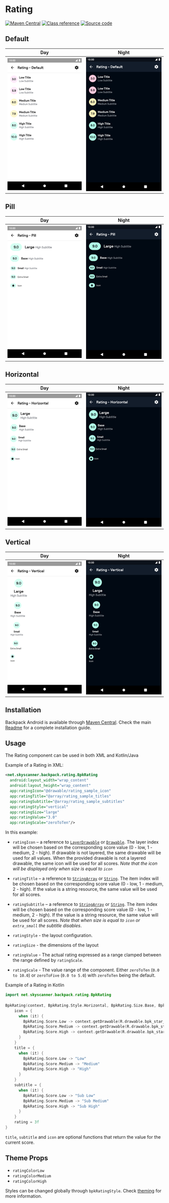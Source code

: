 # Rating

[![Maven Central](https://img.shields.io/maven-central/v/net.skyscanner.backpack/backpack-android)](https://search.maven.org/artifact/net.skyscanner.backpack/backpack-android)
[![Class reference](https://img.shields.io/badge/Class%20reference-Android-blue)](https://backpack.github.io/android/Backpack/net.skyscanner.backpack.rating)
[![Source code](https://img.shields.io/badge/Source%20code-GitHub-lightgrey)](https://github.com/Skyscanner/backpack-android/tree/main/Backpack/src/main/java/net/skyscanner/backpack/rating)

## Default

| Day | Night |
| --- | --- |
| <img src="https://raw.githubusercontent.com/Skyscanner/backpack-android/main/docs/view/Rating/screenshots/default.png" alt="Rating component" width="375" /> |<img src="https://raw.githubusercontent.com/Skyscanner/backpack-android/main/docs/view/Rating/screenshots/default_dm.png" alt="Rating component - dark mode" width="375" /> |

## Pill

| Day | Night |
| --- | --- |
| <img src="https://raw.githubusercontent.com/Skyscanner/backpack-android/main/docs/view/Rating/screenshots/pill.png" alt="Pill Rating component" width="375" /> |<img src="https://raw.githubusercontent.com/Skyscanner/backpack-android/main/docs/view/Rating/screenshots/pill_dm.png" alt="Pill Rating component - dark mode" width="375" /> |

## Horizontal

| Day | Night |
| --- | --- |
| <img src="https://raw.githubusercontent.com/Skyscanner/backpack-android/main/docs/view/Rating/screenshots/horizontal.png" alt="Horizontal Rating component" width="375" /> | <img src="https://raw.githubusercontent.com/Skyscanner/backpack-android/main/docs/view/Rating/screenshots/horizontal_dm.png" alt="Horizontal Rating component - dark mode" width="375" /> |

## Vertical

| Day | Night |
| --- | --- |
| <img src="https://raw.githubusercontent.com/Skyscanner/backpack-android/main/docs/view/Rating/screenshots/vertical.png" alt="Vertical Rating component" width="375" /> |<img src="https://raw.githubusercontent.com/Skyscanner/backpack-android/main/docs/view/Rating/screenshots/vertical_dm.png" alt="Vertical Rating component - dark mode" width="375" /> |

## Installation

Backpack Android is available through [Maven Central](https://search.maven.org/artifact/net.skyscanner.backpack/backpack-android). Check the main [Readme](https://github.com/skyscanner/backpack-android#installation) for a complete installation guide.

## Usage

The Rating component can be used in both XML and Kotlin/Java

Example of a Rating in XML:

```xml
<net.skyscanner.backpack.rating.BpkRating
  android:layout_width="wrap_content"
  android:layout_height="wrap_content"
  app:ratingIcon="@drawable/rating_sample_icon"
  app:ratingTitle="@array/rating_sample_titles"
  app:ratingSubtitle="@array/rating_sample_subtitles"
  app:ratingStyle="vertical"
  app:ratingSize="large"
  app:ratingValue="3.0"
  app:ratingScale="zeroToTen"/>
```

In this example:

- `ratingIcon` – a reference to [`LayerDrawable`](https://developer.android.com/reference/android/graphics/drawable/LayerDrawable) or [`Drawable`](https://developer.android.com/reference/android/graphics/drawable/Drawable).
The layer index will be chosen based on the corresponding score value (0 - low, 1 - medium, 2 - high).
If drawable is not layered, the same drawable will be used for all values.
When the provided drawable is not a layered drawable, the same icon will be used for all scores.
*Note that the icon will be displayed only when size is equal to `icon`*

- `ratingTitle` – a reference to [`StringArray`](https://developer.android.com/guide/topics/resources/string-resource#StringArray) or [`String`](https://developer.android.com/guide/topics/resources/string-resource#String).
The item index will be chosen based on the corresponding score value (0 - low, 1 - medium, 2 - high).
If the value is a string resource, the same value will be used for all scores.

- `ratingSubtitle` – a reference to [`StringArray`](https://developer.android.com/guide/topics/resources/string-resource#StringArray) or [`String`](https://developer.android.com/guide/topics/resources/string-resource#String).
The item index will be chosen based on the corresponding score value (0 - low, 1 - medium, 2 - high).
If the value is a string resource, the same value will be used for all scores.
*Note that when size is equal to `icon` or `extra_small` the subtitle disables*.

- `ratingStyle` - the layout configuration.
- `ratingSize` - the dimensions of the layout
- `ratingValue` - The actual rating expressed as a range clamped between the range defined by `ratingScale`.
- `ratingScale` - The value range of the component. Either `zeroToTen` (`0.0 to 10.0`) or `zeroToFive` (`0.0 to 5.0`) with `zeroToTen` being the default.


Example of a Rating in Kotlin

```Kotlin
import net.skyscanner.backpack.rating.BpkRating

BpkRating(context, BpkRating.Style.Horizontal, BpkRating.Size.Base, BpkRating.Scale.ZeroToTen).apply {
    icon = {
      when (it) {
        BpkRating.Score.Low -> context.getDrawable(R.drawable.bpk_star_outline)
        BpkRating.Score.Medium -> context.getDrawable(R.drawable.bpk_star_half)
        BpkRating.Score.High -> context.getDrawable(R.drawable.bpk_star)
      }
    }
    title = {
      when (it) {
        BpkRating.Score.Low -> "Low"
        BpkRating.Score.Medium -> "Medium"
        BpkRating.Score.High -> "High"
      }
    }
    subtitle = {
      when (it) {
        BpkRating.Score.Low -> "Sub Low"
        BpkRating.Score.Medium -> "Sub Medium"
        BpkRating.Score.High -> "Sub High"
      }
    }
    rating = 3f
}
```
`title`, `subtitle` and `icon` are optional functions that return the value for the current score.

## Theme Props

- `ratingColorLow`
- `ratingColorMedium`
- `ratingColorHigh`

Styles can be changed globally through `bpkRatingStyle`. Check [theming](https://github.com/Skyscanner/backpack-android/blob/main/docs/view/THEMING.md) for more information.
